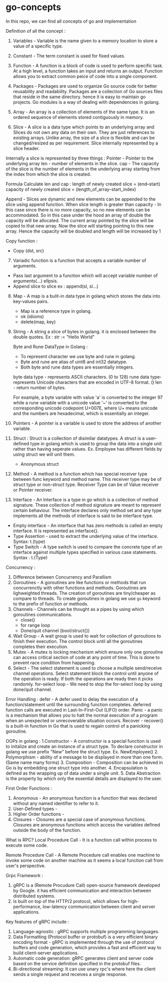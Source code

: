 # go-concepts
In this repo, we can find all concepts of go and implementation

Definition of all the concept : 

1. Variables - Variable is the name given to a memory location to store a value of a specific type.

2. Constant - The term constant is used for fixed values.

3. Function - A function is a block of code is used to perform specific task. At a high level, a function takes an input and returns an output. Function allows you to extract common peice of code into a single component.

4. Packages - Packages are used to organize Go source code for better reusability and readability. Packages are a collection of Go sources files that reside in the same directory. hence it is easy to maintain go projects.
Go modules is a way of dealing with dependencies in golang.

5. Array - An array is a collection of elements of the same type. It is an ordered sequence of elements stored contiguously in memory.

6. Slice - A slice is a data type which points to an underlying array and Slices do not own any data on their own. They are just references to existing arrays.
Unlike array, the size of a slice is flexible and can be changed/resized as per requirement. Slice internally represented by a slice header.

Internally a slice is represented by three things : 
Pointer - Pointer to the underlying array
len - number of elements in the slice.
cap - The capacity of the slice is the number of elements in the underlying array starting from the index from which the slice is created.

Formula Calculate len and cap : 
length of newly created slice = (end–start)
capacity of newly created slice = (length_of_array–start_index)

Append - Slices are dynamic and new elements can be appended to the slice using append function.
When slice length is greater than capacity - In this case since there is no more capacity, so no new elements can be accommodated.  So in this case under the hood an array of double the capacity will be allocated. The current array pointed by the slice will be copied to that new array. Now the slice will starting pointing to this new array. Hence the capacity will be doubled and length will be increased by 1

Copy function : 
  - Copy (dst, src)

7. Variadic function is a function that accepts a variable number of arguments.
- Pass last argument to a function which will accept variable number of arguments(...) ellpsis.
- Append slice to slice ex : append(sl, sl...)

8. Map - A map is a bulit-in data type in golang which stores the data into key-values pairs.
   - Map is a reference type in golang.
   - ok (idioms)
   - delete(map, key)

9. String - A string a slice of bytes in golang. it is enclosed between the double quotes.
   Ex : str := "Hello World"

   Byte and Rune DataType in Golang : 
   - To represent character we use byte and rune in golang.
   - Byte and rune are alias of uint8 and int32 datatype.
   - Both byte and rune data types are essentially integers.

   byte data type - represents ASCII characters. (0 to 128)
   rune data type- represents Unicode characters that are encoded in UTF-8 format. ()
   len - return number of bytes.
   
   For example, a byte variable with value 'a' is converted to the integer 97 while a rune variable with a unicode value '~' is converted to the corresponding unicode codepoint U+007E, where U+ means unicode and the numbers are hexadecimal, which is essentially an integer.

10. Pointers - A pointer is a variable is used to store the address of another variable.

11. Struct : Struct is a collection of disimilar datatypes. A struct is a user-defined type in golang which is used to group the data into a single unit rather than having seperate values.
Ex. Employee has different fields by using struct we will unit them.
    - Anonymous struct

12. Method - A method is a function which has special receiver type between func keyword and method name. This receiver type may be of struct type or non-struct type. Receiver Type can be of Value receiver or Pointer receiver.

11. Interface - An Interface is a type in go which is a collection of method signature. These 
collection of method signature are meant to represent certain behaviour. The interface declares only method set and any type implements all the methods of interface is said to be interface type.
   - Empty interface - An interface that has zero methods is called an empty interface. It is represented as interface{}. 
   - Type Assertion - used to extract the underlying value of the interface. Syntax: t.(type) 
   - Type Switch - A type switch is used to compare the concrete type of an interface against multiple types specified in various case statements. Syntax : t.(Type)

Concurrency : 
1. Difference between Concurrency and Parallism
2. Goroutines - A goroutines are like functions or methods that run concurrenctly with other functions and methods. 
Goroutines are lighweighted threads. 
The creation of goroutines are tiny/cheaper as compare to threads. 
To create goroutines in golang we use `go` keyword to the prefix of function or methods. 
3. Channels - Channels can be thought as a pipes by using which goroutines communications.
   - close() 
   - for range loop
   - Done/quit channel (bool/struct{})
4. Wait Group - A wait group is used to wait for collection of goroutions to finish their execution. The control block until all the goroutines completes their execution.
5. Mutex - A mutex is locking mechanism which ensure only one goroutine can access critical section of code at any point of time. This is done to prevent race condition from happening.
6. Select - The select statement is used to choose a multiple send/receive channel operations.
   Select statement block the control until anyone of the operation is ready. If both the operations are ready then it picks randomly.
   for-select loop - We need to stop the for-select loop by using done/quit channel.

Error Handling : 
defer - A defer used to delay the execution of a function/statement until the surrounding function completes. deferred function calls are executed in Last-In-First-Out (LIFO) order.
Panic -  a panic is a mechanism that allows you to halt the normal execution of a program when an unexpected or unrecoverable situation occurs.
Recover - recover() is a built-in function in Go that is used to regain control of a panicking goroutine.

OOPs in golang : 
1.Constructor - A constructor is a special function is used to initalize and create an instance of a struct type. To declare constructor in golang we use prefix "New" before the struct type.
   Ex. NewEmployee()
2. Polymorphism - ability of a message to be displayed in more than one form. (Same name many forms)
3. Composition - Composition can be achieved in Go is by embedding one struct type into another.
4. Encapsulation is defined as the wrapping up of data under a single unit.
5. Data Abstraction is the property by which only the essential details are displayed to the user. 

First Order Functions : 
1. Anonymous - An anonymous function is a function that was declared without any named identifier to refer to it.
2. User-Defined types - 
3. Higher Order functions - 
4. Closures - Closures are a special case of anonymous functions. Closures are anonymous functions which access the variables defined outside the body of the function.


What is RPC?
Local Procedure Call - It is a function call within process to execute some code.

Remote Procedure Call - A Remote Procedure call enables one machine to invoke some code on another machine as it seems a local function call from user's perspective.

Grpc Framework : 
1. gRPC is a (Remote Procudure Call) open-source framework developed by Google. it has efficient communication and interaction between distributed systems.
2. Is built on top of the HTTP/2 protocol, which allows for high-performance, low-latency communication between client and server applications.

Key features of gRPC include : 
1. Language-agnostic : gRPC supports multiple programming languages.
2. Data Formatting (Protocol buffer or protobuf) is a very efficient binary encoding format -  gRPC is implemented through the use of protocol buffers and code generation, which provides a fast and efficient way to build client-server applications.
3. Automatic code generation: gRPC generates client and server code based on the service definition specified in the protobuf files.
4. Bi-directional streaming: It can use unary rpc's where here the client sends a single request and receives a single response. 
  